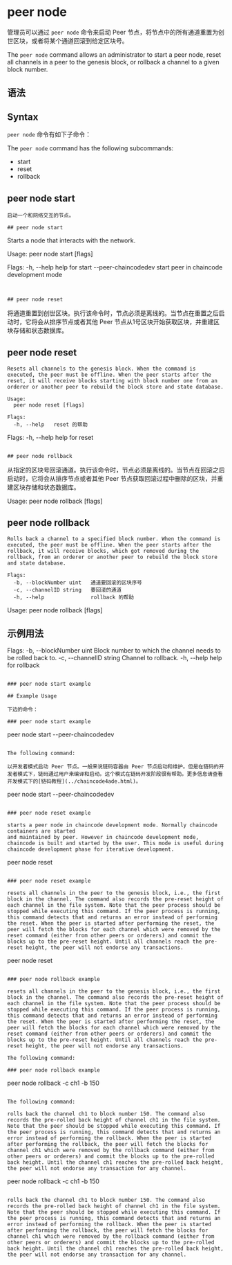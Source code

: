 # peer node

管理员可以通过 `peer node` 命令来启动 Peer 节点，将节点中的所有通道重置为创世区块，或者将某个通道回滚到给定区块号。

The `peer node` command allows an administrator to start a peer node,
reset all channels in a peer to the genesis block, or rollback a
channel to a given block number.

## 语法

## Syntax

`peer node` 命令有如下子命令：

The `peer node` command has the following subcommands:

  * start
  * reset
  * rollback

## peer node start
```
启动一个和网络交互的节点。

## peer node start
```
Starts a node that interacts with the network.

Usage:
  peer node start [flags]

Flags:
  -h, --help                help for start
      --peer-chaincodedev   start peer in chaincode development mode
```


## peer node reset
```
将通道重置到创世区块。执行该命令时，节点必须是离线的。当节点在重置之后启动时，它将会从排序节点或者其他 Peer 节点从1号区块开始获取区块，并重建区块存储和状态数据库。

## peer node reset
```
Resets all channels to the genesis block. When the command is executed, the peer must be offline. When the peer starts after the reset, it will receive blocks starting with block number one from an orderer or another peer to rebuild the block store and state database.

Usage:
  peer node reset [flags]

Flags:
  -h, --help   reset 的帮助
```

Flags:
  -h, --help   help for reset
```

## peer node rollback
```
从指定的区块号回滚通道。执行该命令时，节点必须是离线的。当节点在回滚之后启动时，它将会从排序节点或者其他 Peer 节点获取回滚过程中删除的区块，并重建区块存储和状态数据库。


Usage:
  peer node rollback [flags]

## peer node rollback
```
Rolls back a channel to a specified block number. When the command is executed, the peer must be offline. When the peer starts after the rollback, it will receive blocks, which got removed during the rollback, from an orderer or another peer to rebuild the block store and state database.

Flags:
  -b, --blockNumber uint   通道要回滚的区块序号
  -c, --channelID string   要回滚的通道
  -h, --help               rollback 的帮助
```

Usage:
  peer node rollback [flags]

## 示例用法

Flags:
  -b, --blockNumber uint   Block number to which the channel needs to be rolled back to.
  -c, --channelID string   Channel to rollback.
  -h, --help               help for rollback
```

### peer node start example

## Example Usage

下边的命令：

### peer node start example

```
peer node start --peer-chaincodedev
```

The following command:

以开发者模式启动 Peer 节点。一般来说链码容器由 Peer 节点启动和维护。但是在链码的开发者模式下，链码通过用户来编译和启动。这个模式在链码开发阶段很有帮助。更多信息请查看开发模式下的[链码教程](../chaincode4ade.html)。

```
peer node start --peer-chaincodedev
```

### peer node reset example

starts a peer node in chaincode development mode. Normally chaincode containers are started
and maintained by peer. However in chaincode development mode, chaincode is built and started by the user. This mode is useful during chaincode development phase for iterative development.

```
peer node reset
```

### peer node reset example

resets all channels in the peer to the genesis block, i.e., the first block in the channel. The command also records the pre-reset height of each channel in the file system. Note that the peer process should be stopped while executing this command. If the peer process is running, this command detects that and returns an error instead of performing the reset. When the peer is started after performing the reset, the peer will fetch the blocks for each channel which were removed by the reset command (either from other peers or orderers) and commit the blocks up to the pre-reset height. Until all channels reach the pre-reset height, the peer will not endorse any transactions.

```
peer node reset
```

### peer node rollback example

resets all channels in the peer to the genesis block, i.e., the first block in the channel. The command also records the pre-reset height of each channel in the file system. Note that the peer process should be stopped while executing this command. If the peer process is running, this command detects that and returns an error instead of performing the reset. When the peer is started after performing the reset, the peer will fetch the blocks for each channel which were removed by the reset command (either from other peers or orderers) and commit the blocks up to the pre-reset height. Until all channels reach the pre-reset height, the peer will not endorse any transactions.

The following command:

### peer node rollback example

```
peer node rollback -c ch1 -b 150
```

The following command:

rolls back the channel ch1 to block number 150. The command also records the pre-rolled back height of channel ch1 in the file system. Note that the peer should be stopped while executing this command. If the peer process is running, this command detects that and returns an error instead of performing the rollback. When the peer is started after performing the rollback, the peer will fetch the blocks for channel ch1 which were removed by the rollback command (either from other peers or orderers) and commit the blocks up to the pre-rolled back height. Until the channel ch1 reaches the pre-rolled back height, the peer will not endorse any transaction for any channel.

```
peer node rollback -c ch1 -b 150
```

rolls back the channel ch1 to block number 150. The command also records the pre-rolled back height of channel ch1 in the file system. Note that the peer should be stopped while executing this command. If the peer process is running, this command detects that and returns an error instead of performing the rollback. When the peer is started after performing the rollback, the peer will fetch the blocks for channel ch1 which were removed by the rollback command (either from other peers or orderers) and commit the blocks up to the pre-rolled back height. Until the channel ch1 reaches the pre-rolled back height, the peer will not endorse any transaction for any channel.
